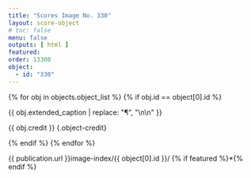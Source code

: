 ```yaml
---
title: "Scores Image No. 330"
layout: score-object
# toc: false
menu: false
outputs: [ html ]
featured: 
order: 13300
object:
  - id: "330"
---
```


{% for obj in objects.object_list %}
{% if obj.id == object[0].id %}

{{ obj.extended_caption | replace: "¶", "\n\n" }}

{{ obj.credit }} {.object-credit}

{% endif %}
{% endfor %}

<div class="object-credit object-url is-print-only">

{{ publication.url }}image-index/{{ object[0].id }}/ {% if featured %}*{% endif %}

</div>
